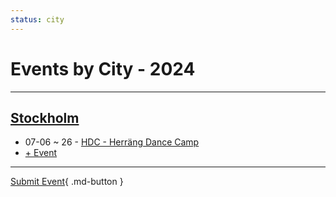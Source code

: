 ```yaml
---
status: city
---
```


# Events by City - 2024

---

## [Stockholm](Stockholm.md)

- 07-06 ~ 26 - [HDC - Herräng Dance Camp](herrang-dance-camp.md)
- [+ Event](https://github.com/swingdance/events/issues/new?assignees=&labels=add+event&projects=&template=02-add_entity.yml&title=Add%20Event%3A%20sv_SE%20%E2%80%A2%20%3CName%3E&region=sv_SE&province=Stockholm&city=Stockholm&org_id=)

---

[Submit Event](https://github.com/swingdance/events/issues/new?assignees=&labels=add+event&projects=&template=02-add_entity.yml&title=Add%20Event%3A%20sv_SE%20%E2%80%A2%20%3CName%3E&region=sv_SE&province=&city=&org_id=){ .md-button }
